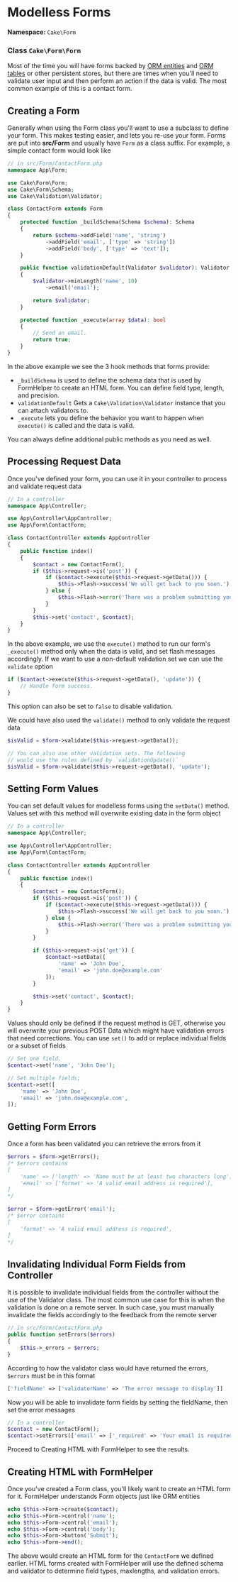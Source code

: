 # Modelless Forms

**Namespace:** `Cake\Form`


### Class `Cake\Form\Form`


Most of the time you will have forms backed by [ORM entities](/en/orm/entities.md)
and [ORM tables](/en/orm/table-objects.md) or other persistent stores,
but there are times when you'll need to validate user input and then perform an
action if the data is valid. The most common example of this is a contact form.

## Creating a Form

Generally when using the Form class you'll want to use a subclass to define your
form. This makes testing easier, and lets you re-use your form. Forms are put
into **src/Form** and usually have `Form` as a class suffix. For example,
a simple contact form would look like

```php
// in src/Form/ContactForm.php
namespace App\Form;

use Cake\Form\Form;
use Cake\Form\Schema;
use Cake\Validation\Validator;

class ContactForm extends Form
{
    protected function _buildSchema(Schema $schema): Schema
    {
        return $schema->addField('name', 'string')
            ->addField('email', ['type' => 'string'])
            ->addField('body', ['type' => 'text']);
    }

    public function validationDefault(Validator $validator): Validator
    {
        $validator->minLength('name', 10)
            ->email('email');

        return $validator;
    }

    protected function _execute(array $data): bool
    {
        // Send an email.
        return true;
    }
}
```
In the above example we see the 3 hook methods that forms provide:

- `_buildSchema` is used to define the schema data that is used by FormHelper
  to create an HTML form. You can define field type, length, and precision.
- `validationDefault` Gets a `Cake\Validation\Validator` instance
  that you can attach validators to.
- `_execute` lets you define the behavior you want to happen when
  `execute()` is called and the data is valid.

You can always define additional public methods as you need as well.

## Processing Request Data

Once you've defined your form, you can use it in your controller to process
and validate request data
```php
// In a controller
namespace App\Controller;

use App\Controller\AppController;
use App\Form\ContactForm;

class ContactController extends AppController
{
    public function index()
    {
        $contact = new ContactForm();
        if ($this->request->is('post')) {
            if ($contact->execute($this->request->getData())) {
                $this->Flash->success('We will get back to you soon.');
            } else {
                $this->Flash->error('There was a problem submitting your form.');
            }
        }
        $this->set('contact', $contact);
    }
}
```
In the above example, we use the `execute()` method to run our form's
`_execute()` method only when the data is valid, and set flash messages
accordingly. If we want to use a non-default validation set we can use the
`validate` option
```php
if ($contact->execute($this->request->getData(), 'update')) {
    // Handle form success.
}
```
This option can also be set to `false` to disable validation.

We could have also used the `validate()` method to only validate
the request data
```php
$isValid = $form->validate($this->request->getData());

// You can also use other validation sets. The following
// would use the rules defined by `validationUpdate()`
$isValid = $form->validate($this->request->getData(), 'update');
```
## Setting Form Values

You can set default values for modelless forms using the `setData()` method.
Values set with this method will overwrite existing data in the form object
```php
// In a controller
namespace App\Controller;

use App\Controller\AppController;
use App\Form\ContactForm;

class ContactController extends AppController
{
    public function index()
    {
        $contact = new ContactForm();
        if ($this->request->is('post')) {
            if ($contact->execute($this->request->getData())) {
                $this->Flash->success('We will get back to you soon.');
            } else {
                $this->Flash->error('There was a problem submitting your form.');
            }
        }

        if ($this->request->is('get')) {
            $contact->setData([
                'name' => 'John Doe',
                'email' => 'john.doe@example.com'
            ]);
        }

        $this->set('contact', $contact);
    }
}
```
Values should only be defined if the request method is GET, otherwise
you will overwrite your previous POST Data which might have validation errors
that need corrections. You can use `set()` to add or replace individual fields
or a subset of fields
```php
// Set one field.
$contact->set('name', 'John Doe');

// Set multiple fields;
$contact->set([
    'name' => 'John Doe',
    'email' => 'john.doe@example.com',
]);
```
## Getting Form Errors

Once a form has been validated you can retrieve the errors from it
```php
$errors = $form->getErrors();
/* $errors contains
[
    'name' => ['length' => 'Name must be at least two characters long'],
    'email' => ['format' => 'A valid email address is required'],
]
*/

$error = $form->getError('email');
/* $error contains
[
    'format' => 'A valid email address is required',
]
*/
```
## Invalidating Individual Form Fields from Controller

It is possible to invalidate individual fields from the controller without the
use of the Validator class.  The most common use case for this is when the
validation is done on a remote server.  In such case, you must manually
invalidate the fields accordingly to the feedback from the remote server
```php
// in src/Form/ContactForm.php
public function setErrors($errors)
{
    $this->_errors = $errors;
}
```
According to how the validator class would have returned the errors, `$errors`
must be in this format
```php
['fieldName' => ['validatorName' => 'The error message to display']]
```
Now you will be able to invalidate form fields by setting the fieldName, then
set the error messages
```php
// In a controller
$contact = new ContactForm();
$contact->setErrors(['email' => ['_required' => 'Your email is required']]);
```
Proceed to Creating HTML with FormHelper to see the results.

## Creating HTML with FormHelper

Once you've created a Form class, you'll likely want to create an HTML form for
it. FormHelper understands Form objects just like ORM entities
```php
echo $this->Form->create($contact);
echo $this->Form->control('name');
echo $this->Form->control('email');
echo $this->Form->control('body');
echo $this->Form->button('Submit');
echo $this->Form->end();
```

The above would create an HTML form for the `ContactForm` we defined earlier.
HTML forms created with FormHelper will use the defined schema and validator to
determine field types, maxlengths, and validation errors.
